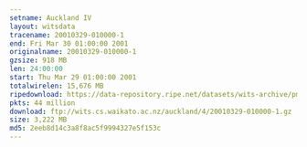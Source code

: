 ```yaml
---
setname: Auckland IV
layout: witsdata
tracename: 20010329-010000-1
end: Fri Mar 30 01:00:00 2001
originalname: 20010329-010000-1
gzsize: 918 MB
len: 24:00:00
start: Thu Mar 29 01:00:00 2001
totalwirelen: 15,676 MB
ripedownload: https://data-repository.ripe.net/datasets/wits-archive/pma/long/auck/4//20010329-010000-1.gz
pkts: 44 million
download: ftp://wits.cs.waikato.ac.nz/auckland/4/20010329-010000-1.gz
size: 3,222 MB
md5: 2eeb8d14c3a8f8ac5f9994327e5f153c
---
```


